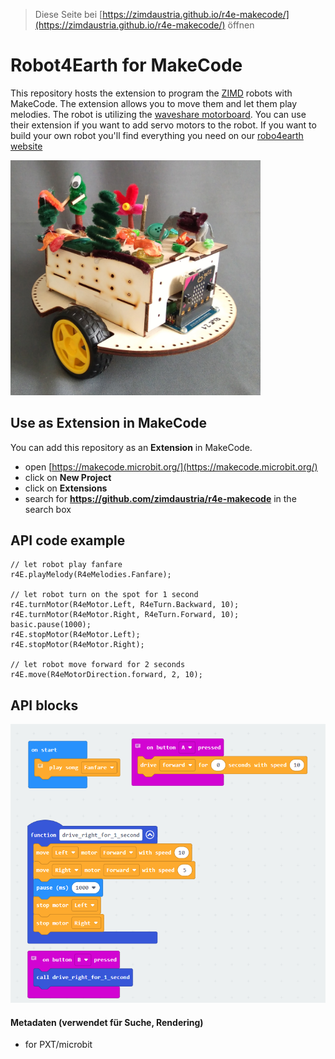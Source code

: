 > Diese Seite bei [https://zimdaustria.github.io/r4e-makecode/](https://zimdaustria.github.io/r4e-makecode/) öffnen


# Robot4Earth for MakeCode

This repository hosts the extension to program the [ZIMD](https://www.zimd.at/) robots with MakeCode. The extension allows you to move them and let them play melodies.
The robot is utilizing the [waveshare motorboard](https://www.waveshare.com/wiki/Motor_Driver_for_micro:bit). You can use their extension if you want to add servo motors to the robot.
If you want to build your own robot you'll find everything you need on our [robo4earth website](https://www.robo4earth.at/#roboter)<br/>

<img src="pictures/robot1.jpg" style="width:400px;"/><br/>

## Use as Extension in MakeCode

You can add this repository as an **Extension** in MakeCode.

* open [https://makecode.microbit.org/](https://makecode.microbit.org/)
* click on **New Project**
* click on **Extensions**
* search for **https://github.com/zimdaustria/r4e-makecode** in the search box

## API code example

```
// let robot play fanfare
r4E.playMelody(R4eMelodies.Fanfare);

// let robot turn on the spot for 1 second
r4E.turnMotor(R4eMotor.Left, R4eTurn.Backward, 10);
r4E.turnMotor(R4eMotor.Right, R4eTurn.Forward, 10);
basic.pause(1000);
r4E.stopMotor(R4eMotor.Left);
r4E.stopMotor(R4eMotor.Right);

// let robot move forward for 2 seconds
r4E.move(R4eMotorDirection.forward, 2, 10);
```

## API blocks

<img src="pictures/R4E_API_English.png"/><br/>

#### Metadaten (verwendet für Suche, Rendering)

* for PXT/microbit
<script src="https://makecode.com/gh-pages-embed.js"></script><script>makeCodeRender("{{ site.makecode.home_url }}", "{{ site.github.owner_name }}/{{ site.github.repository_name }}");</script>
